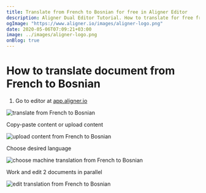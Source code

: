 ```yaml
---
title: Translate from French to Bosnian for free in Aligner Editor
description: Aligner Dual Editor Tutorial. How to translate for free from French to Bosnian. Aligner is multilingual document management platform. 
ogImage: "https://www.aligner.io/images/aligner-logo.png"
date: 2020-05-06T07:09:21+03:00
image: ../images/aligner-logo.png
onBlog: true
---
```


# How to translate document from French to Bosnian

1. Go to editor at [app.aligner.io](https://app.aligner.io "Aligner App web page")

![translate from French to Bosnian](../aligner-blank-editor.png "translate from French to Bosnian")

Copy-paste content or upload content

![upload content from French to Bosnian](../aligner-uploaded-document.png "upload content from French to Bosnian")

Choose desired language

![choose machine translation from French to Bosnian](../aligner-language-dropdown.png "choose machine translation from French to Bosnian")

Work and edit 2 documents in parallel

![edit translation from French to Bosnian](../aligner-double-sitded-editor.png "edit translation from French to Bosnian")

